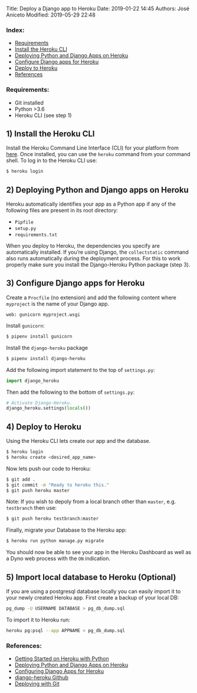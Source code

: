 Title: Deploy a Django app to Heroku
Date: 2019-01-22 14:45
Authors: José Aniceto
Modified: 2019-05-29 22:48

### Index:
* [Requirements](#requirements)
* [Install the Heroku CLI](#install-the-heroku-cli)
* [Deploying Python and Django Apps on Heroku](#deploying-python-and-django-apps-on-heroku)
* [Configure Django apps for Heroku](#configure-django-apps-for-heroku)
* [Deploy to Heroku](#deploy-to-heroku)
* [References](#references)


### Requirements:
* Git installed
* Python >3.6
* Heroku CLI (see step 1)


## 1) Install the Heroku CLI

Install the Heroku Command Line Interface (CLI) for your platform from [here](https://devcenter.heroku.com/articles/getting-started-with-python#set-up). Once installed, you can use the `heroku` command from your command shell. To log in to the Heroku CLI use:

```bash
$ heroku login
```


## 2) Deploying Python and Django apps on Heroku

Heroku automatically identifies your app as a Python app if any of the following files are present in its root directory:
* `Pipfile`
* `setup.py`
* `requirements.txt`

When you deploy to Heroku, the dependencies you specify are automatically installed. If you’re using Django, the `collectstatic` command also runs automatically during the deployment process. For this to work properly make sure you install the Django-Heroku Python package (step 3).


## 3) Configure Django apps for Heroku

Create a `Procfile` (no extension) and add the following content where `myproject` is the name of your Django app.
```
web: gunicorn myproject.wsgi
```

Install `gunicorn`:
```bash
$ pipenv install gunicorn
```

Install the `django-heroku` package
```bash
$ pipenv install django-heroku
```

Add the following import statement to the top of `settings.py`:
```python
import django_heroku
```
Then add the following to the bottom of `settings.py`:
```python
# Activate Django-Heroku.
django_heroku.settings(locals())
```


## 4) Deploy to Heroku

Using the Heroku CLI lets create our app and the database.

```bash
$ heroku login
$ heroku create <desired_app_name>
```

Now lets push our code to Heroku:
```bash
$ git add .
$ git commit -m "Ready to heroku this."
$ git push heroku master
```

Note: If you wish to depoly from a local branch other than `master`, e.g. `testbranch` then use:
```bash
$ git push heroku testbranch:master
```

Finally, migrate your Database to the Heroku app:

```bash
$ heroku run python manage.py migrate
```

You should now be able to see your app in the Heroku Dashboard as well as a Dyno web process with the `ON` indication.


## 5) Import local database to Heroku (Optional)

If you are using a postgresql database locally you can easily import it to your newly created Heroku app. First create a backup of your local DB:

```bash
pg_dump -U USERNAME DATABASE > pg_db_dump.sql
```

To import it to Heroku run:

```bash
heroku pg:psql --app APPNAME < pg_db_dump.sql
```

### References:
* [Getting Started on Heroku with Python](https://devcenter.heroku.com/articles/getting-started-with-python)
* [Deploying Python and Django Apps on Heroku](https://devcenter.heroku.com/articles/deploying-python)
* [Configuring Django Apps for Heroku](https://devcenter.heroku.com/articles/django-app-configuration)
* [django-heroku Github](https://github.com/heroku/django-heroku)
* [Deploying with Git](https://devcenter.heroku.com/articles/git)
